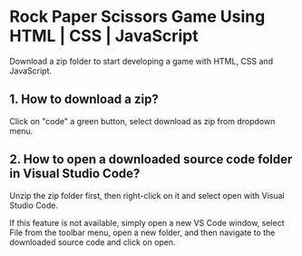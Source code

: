 # Rock Paper Scissors Game Using HTML | CSS | JavaScript

Download a zip folder to start developing a game with HTML, CSS and JavaScript.

## 1. How to download a zip?

Click on "code" a green button, select download as zip from dropdown menu.

## 2. How to open a downloaded source code folder in Visual Studio Code?

Unzip the zip folder first, then right-click on it and select open with Visual Studio Code.

If this feature is not available, simply open a new VS Code window, select File from the toolbar menu, open a new folder, and then navigate to the downloaded source code and click on open.

